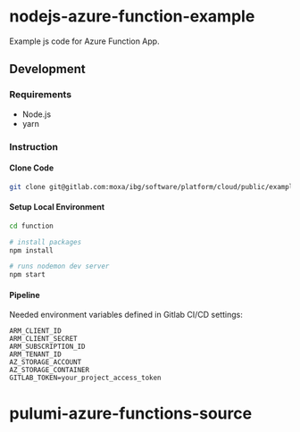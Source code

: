 # nodejs-azure-function-example

Example js code for Azure Function App.

## Development

### Requirements

- Node.js
- yarn

### Instruction

#### Clone Code

```bash
git clone git@gitlab.com:moxa/ibg/software/platform/cloud/public/examples/nodejs-azure-function-example/nodejs-function-example.git
```

#### Setup Local Environment

```bash
cd function

# install packages
npm install

# runs nodemon dev server
npm start
```

#### Pipeline

Needed environment variables defined in Gitlab CI/CD settings:

```
ARM_CLIENT_ID
ARM_CLIENT_SECRET
ARM_SUBSCRIPTION_ID
ARM_TENANT_ID
AZ_STORAGE_ACCOUNT
AZ_STORAGE_CONTAINER
GITLAB_TOKEN=your_project_access_token
```
# pulumi-azure-functions-source
